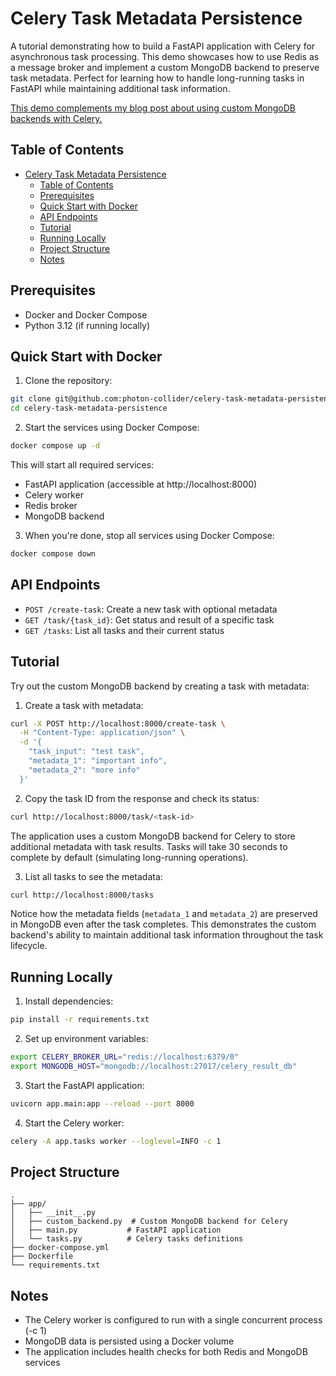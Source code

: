 # Celery Task Metadata Persistence


A tutorial demonstrating how to build a FastAPI application with Celery for asynchronous task processing. This demo showcases how to use Redis as a message broker and implement a custom MongoDB backend to preserve task metadata. Perfect for learning how to handle long-running tasks in FastAPI while maintaining additional task information.

[This demo complements my blog post about using custom MongoDB backends with Celery.](https://bryananthonio.com/blog/custom-celery-mongodb-backend)

## Table of Contents
- [Celery Task Metadata Persistence](#celery-task-metadata-persistence)
  - [Table of Contents](#table-of-contents)
  - [Prerequisites](#prerequisites)
  - [Quick Start with Docker](#quick-start-with-docker)
  - [API Endpoints](#api-endpoints)
  - [Tutorial](#tutorial)
  - [Running Locally](#running-locally)
  - [Project Structure](#project-structure)
  - [Notes](#notes)

## Prerequisites

- Docker and Docker Compose
- Python 3.12 (if running locally)

## Quick Start with Docker

1. Clone the repository:
```bash
git clone git@github.com:photon-collider/celery-task-metadata-persistence.git
cd celery-task-metadata-persistence
```

2. Start the services using Docker Compose:
```bash
docker compose up -d
```

This will start all required services:
- FastAPI application (accessible at http://localhost:8000)
- Celery worker
- Redis broker
- MongoDB backend

3. When you're done, stop all services using Docker Compose:

```bash
docker compose down
```

## API Endpoints

- `POST /create-task`: Create a new task with optional metadata
- `GET /task/{task_id}`: Get status and result of a specific task
- `GET /tasks`: List all tasks and their current status

## Tutorial

Try out the custom MongoDB backend by creating a task with metadata:

1. Create a task with metadata:
```bash
curl -X POST http://localhost:8000/create-task \
  -H "Content-Type: application/json" \
  -d '{
    "task_input": "test task",
    "metadata_1": "important info",
    "metadata_2": "more info"
  }'
```

2. Copy the task ID from the response and check its status:
```bash
curl http://localhost:8000/task/<task-id>
```

The application uses a custom MongoDB backend for Celery to store additional metadata with task results. Tasks will take 30 seconds to complete by default (simulating long-running operations).

3. List all tasks to see the metadata:
```bash
curl http://localhost:8000/tasks
```

Notice how the metadata fields (`metadata_1` and `metadata_2`) are preserved in MongoDB even after the task completes. This demonstrates the custom backend's ability to maintain additional task information throughout the task lifecycle.

## Running Locally

1. Install dependencies:
```bash
pip install -r requirements.txt
```

2. Set up environment variables:
```bash
export CELERY_BROKER_URL="redis://localhost:6379/0"
export MONGODB_HOST="mongodb://localhost:27017/celery_result_db"
```

3. Start the FastAPI application:
```bash
uvicorn app.main:app --reload --port 8000
```

4. Start the Celery worker:
```bash
celery -A app.tasks worker --loglevel=INFO -c 1
```

## Project Structure

```
.
├── app/
│   ├── __init__.py
│   ├── custom_backend.py  # Custom MongoDB backend for Celery
│   ├── main.py           # FastAPI application
│   └── tasks.py          # Celery tasks definitions
├── docker-compose.yml
├── Dockerfile
└── requirements.txt
```


## Notes

- The Celery worker is configured to run with a single concurrent process (-c 1)
- MongoDB data is persisted using a Docker volume
- The application includes health checks for both Redis and MongoDB services